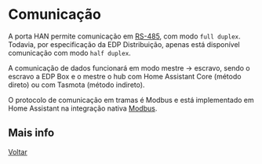 # Comunicação

A porta HAN permite comunicação em [RS-485](https://en.wikipedia.org/wiki/RS-485), com modo `full duplex`. Todavia, por especificação da EDP Distribuição, apenas está disponível comunicação com modo `half duplex`.

A comunicação de dados funcionará em modo mestre -> escravo, sendo o escravo a EDP Box e o mestre o hub com Home Assistant Core (método direto) ou com Tasmota (método indireto). 

O protocolo de comunicação em tramas é Modbus e está implementado em Home Assistant na integração nativa [Modbus](https://www.home-assistant.io/integrations/modbus/).


## Mais info

[Voltar](./README.md)

